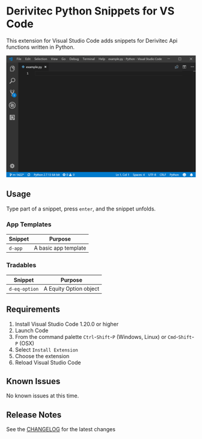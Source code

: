 # Derivitec Python Snippets for VS Code

This extension for Visual Studio Code adds snippets for Derivitec Api functions written in Python.

![Use Extension](images/snippets.gif)

## Usage

Type part of a snippet, press `enter`, and the snippet unfolds.

### App Templates

| Snippet | Purpose              |
| ------- | -------------------- |
| `d-app` | A basic app template |

### Tradables

| Snippet       | Purpose                |
| ------------- | ---------------------- |
| `d-eq-option` | A Equity Option object |


## Requirements

1.  Install Visual Studio Code 1.20.0 or higher
1.  Launch Code
1.  From the command palette `Ctrl`-`Shift`-`P` (Windows, Linux) or `Cmd`-`Shift`-`P` (OSX)
1.  Select `Install Extension`
1.  Choose the extension
1.  Reload Visual Studio Code

## Known Issues

No known issues at this time.

## Release Notes

See the [CHANGELOG](CHANGELOG.md) for the latest changes


